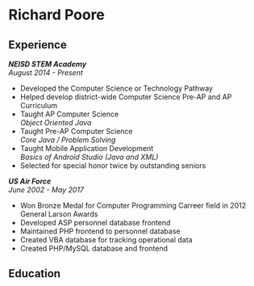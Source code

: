 # Richard Poore

## Experience
 **_NEISD STEM Academy_**  
 *August 2014 - Present*
 + Developed the Computer Science or Technology Pathway
 + Helped develop district-wide Computer Science Pre-AP and AP Curriculum
 + Taught AP Computer Science  
 *Object Oriented Java*
 + Taught Pre-AP Computer Science  
 *Core Java / Problem Solving*
 + Taught Mobile Application Development  
 *Basics of Android Studio (Java and XML)*
 + Selected for special honor twice by outstanding seniors

 **_US Air Force_**  
 *June 2002 - May 2017*
 + Won Bronze Medal for Computer Programming Carreer field in 2012 General Larson Awards
 + Developed ASP personnel database frontend 
 + Maintained PHP frontend to personnel database
 + Created VBA database for tracking operational data
 + Created PHP/MySQL database and frontend
 
## Education
